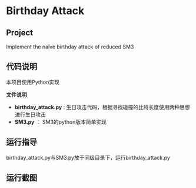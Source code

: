 # Birthday Attack

## Project
Implement the naïve birthday attack of reduced SM3

## 代码说明
本项目使用Python实现


**文件说明**
- **birthday_attack.py** : 生日攻击代码，根据寻找碰撞的比特长度使用两种思想进行生日攻击
- **SM3.py** ： SM3的python版本简单实现


## 运行指导
birthday_attack.py与SM3.py放于同级目录下，运行birthday_attack.py

## 运行截图
